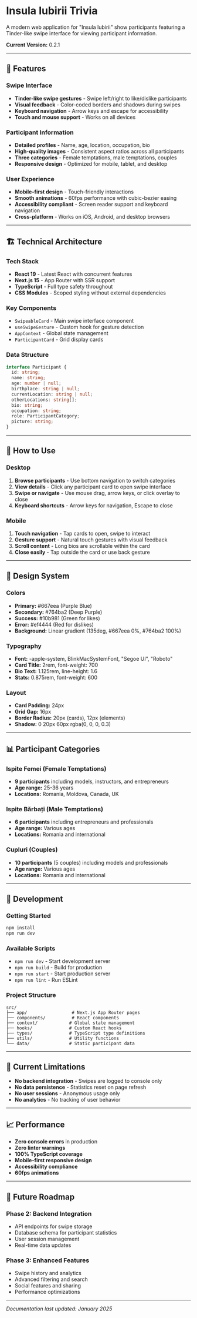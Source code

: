 # Insula Iubirii Trivia

A modern web application for "Insula Iubirii" show participants featuring a Tinder-like swipe interface for viewing participant information.

**Current Version:** 0.2.1

---

## 🚀 **Features**

### **Swipe Interface**

- **Tinder-like swipe gestures** - Swipe left/right to like/dislike participants
- **Visual feedback** - Color-coded borders and shadows during swipes
- **Keyboard navigation** - Arrow keys and escape for accessibility
- **Touch and mouse support** - Works on all devices

### **Participant Information**

- **Detailed profiles** - Name, age, location, occupation, bio
- **High-quality images** - Consistent aspect ratios across all participants
- **Three categories** - Female temptations, male temptations, couples
- **Responsive design** - Optimized for mobile, tablet, and desktop

### **User Experience**

- **Mobile-first design** - Touch-friendly interactions
- **Smooth animations** - 60fps performance with cubic-bezier easing
- **Accessibility compliant** - Screen reader support and keyboard navigation
- **Cross-platform** - Works on iOS, Android, and desktop browsers

---

## 🏗️ **Technical Architecture**

### **Tech Stack**

- **React 19** - Latest React with concurrent features
- **Next.js 15** - App Router with SSR support
- **TypeScript** - Full type safety throughout
- **CSS Modules** - Scoped styling without external dependencies

### **Key Components**

- `SwipeableCard` - Main swipe interface component
- `useSwipeGesture` - Custom hook for gesture detection
- `AppContext` - Global state management
- `ParticipantCard` - Grid display cards

### **Data Structure**

```typescript
interface Participant {
  id: string;
  name: string;
  age: number | null;
  birthplace: string | null;
  currentLocation: string | null;
  otherLocations: string[];
  bio: string;
  occupation: string;
  role: ParticipantCategory;
  picture: string;
}
```

---

## 📱 **How to Use**

### **Desktop**

1. **Browse participants** - Use bottom navigation to switch categories
2. **View details** - Click any participant card to open swipe interface
3. **Swipe or navigate** - Use mouse drag, arrow keys, or click overlay to close
4. **Keyboard shortcuts** - Arrow keys for navigation, Escape to close

### **Mobile**

1. **Touch navigation** - Tap cards to open, swipe to interact
2. **Gesture support** - Natural touch gestures with visual feedback
3. **Scroll content** - Long bios are scrollable within the card
4. **Close easily** - Tap outside the card or use back gesture

---

## 🎨 **Design System**

### **Colors**

- **Primary:** #667eea (Purple Blue)
- **Secondary:** #764ba2 (Deep Purple)
- **Success:** #10b981 (Green for likes)
- **Error:** #ef4444 (Red for dislikes)
- **Background:** Linear gradient (135deg, #667eea 0%, #764ba2 100%)

### **Typography**

- **Font:** -apple-system, BlinkMacSystemFont, "Segoe UI", "Roboto"
- **Card Title:** 2rem, font-weight: 700
- **Bio Text:** 1.125rem, line-height: 1.6
- **Stats:** 0.875rem, font-weight: 600

### **Layout**

- **Card Padding:** 24px
- **Grid Gap:** 16px
- **Border Radius:** 20px (cards), 12px (elements)
- **Shadow:** 0 20px 60px rgba(0, 0, 0, 0.3)

---

## 📊 **Participant Categories**

### **Ispite Femei** (Female Temptations)

- **9 participants** including models, instructors, and entrepreneurs
- **Age range:** 25-36 years
- **Locations:** Romania, Moldova, Canada, UK

### **Ispite Bărbați** (Male Temptations)

- **6 participants** including entrepreneurs and professionals
- **Age range:** Various ages
- **Locations:** Romania and international

### **Cupluri** (Couples)

- **10 participants** (5 couples) including models and professionals
- **Age range:** Various ages
- **Locations:** Romania and international

---

## 🔧 **Development**

### **Getting Started**

```bash
npm install
npm run dev
```

### **Available Scripts**

- `npm run dev` - Start development server
- `npm run build` - Build for production
- `npm run start` - Start production server
- `npm run lint` - Run ESLint

### **Project Structure**

```
src/
├── app/                 # Next.js App Router pages
├── components/          # React components
├── context/            # Global state management
├── hooks/              # Custom React hooks
├── types/              # TypeScript type definitions
├── utils/              # Utility functions
└── data/               # Static participant data
```

---

## 🚧 **Current Limitations**

- **No backend integration** - Swipes are logged to console only
- **No data persistence** - Statistics reset on page refresh
- **No user sessions** - Anonymous usage only
- **No analytics** - No tracking of user behavior

---

## 📈 **Performance**

- **Zero console errors** in production
- **Zero linter warnings**
- **100% TypeScript coverage**
- **Mobile-first responsive design**
- **Accessibility compliance**
- **60fps animations**

---

## 🔮 **Future Roadmap**

### **Phase 2: Backend Integration**

- API endpoints for swipe storage
- Database schema for participant statistics
- User session management
- Real-time data updates

### **Phase 3: Enhanced Features**

- Swipe history and analytics
- Advanced filtering and search
- Social features and sharing
- Performance optimizations

---

_Documentation last updated: January 2025_
